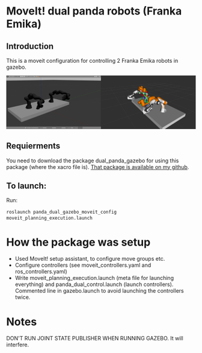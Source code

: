 # MoveIt! dual panda robots (Franka Emika)
## Introduction
This is a moveit configuration for controlling 2 Franka Emika robots in gazebo.  

<p align="center">
  <img src="./images/panda_moveit.png" title="Illustration of how the package can be used." width="800">
</p>

## Requierments
You need to download the package dual_panda_gazebo for using this package (where the xacro file is). [That package is available on my github](https://github.com/Machine-Jonte/panda_dual_gazebo_moveit_config).

## To launch:
Run: 
```
roslaunch panda_dual_gazebo_moveit_config moveit_planning_execution.launch 
```

# How the package was setup
* Used MoveIt! setup assistant, to configure move groups etc.
* Configure controllers (see moveit_controllers.yaml and ros_controllers.yaml)
* Write moveit_planning_execution.launch (meta file for launching everything) and panda_dual_control.launch (launch controllers). Commented line in gazebo.launch to avoid launching the controllers twice.

# Notes
DON'T RUN JOINT STATE PUBLISHER WHEN RUNNING GAZEBO. It will interfere.
